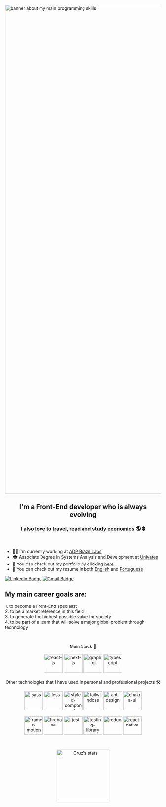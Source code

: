 <img src="https://vtamnkjcbuirpccjxqos.supabase.co/storage/v1/object/public/other//profile-banner.jpeg" alt="banner about my main programming skills" width="1584"/>
<h2 align="center">I'm a Front-End developer who is always evolving</h2>
<h3 align="center">I also love to travel, read and study economics 🌎 💲</h3>

<p>&nbsp;</p>

- 👨‍💻 I'm currently working at [ADP Brazil Labs](https://br.adp.com)
- 🎓 Associate Degree in Systems Analysis and Development at [Univates](https://www.univates.br/)
- 📂 You can check out my portfolio by clicking [here](https://matheus-da-cruz-portfolio.vercel.app/)
- 📝 You can check out my resume in both [English](https://drive.google.com/file/d/1wOw6z8DtG7dVKndUtZjMplb_t6_AIC3c/view?usp=sharing) and [Portuguese](https://drive.google.com/file/d/1_5zfXTSVqQj9Gfh0HGw26WfZcKf4wMnV/view?usp=sharing)

[![Linkedin Badge](https://img.shields.io/badge/-Matheus%20Cruz-3000cc?style=flat-square&logo=Linkedin&logoColor=white&link=https://www.linkedin.com/in/matheus-cruz-frontend/)](https://www.linkedin.com/in/matheus-cruz-frontend/) 
[![Gmail Badge](https://img.shields.io/badge/-matheuswachcruz@gmail.com-3000cc?style=flat-square&logo=Gmail&logoColor=white&link=mailto:matheuswachcruz@gmail.com)](mailto:matheuswachcruz@gmail.com)

<h2>My main career goals are:</h2>
    1. to become a Front-End specialist
    <br>
    2. to be a market reference in this field
    <br>
    3. to generate the highest possible value for society
    <br>
    4. to be part of a team that will solve a major global problem through technology
    
<p>&nbsp;</p>

<p align="center">
Main Stack 👑
  <br>
  <br>
<img src="https://vtamnkjcbuirpccjxqos.supabase.co/storage/v1/object/public/projects-technologies-icons//react_icon.svg" alt="react-js" width="60" height="60"/>
<img src="https://vtamnkjcbuirpccjxqos.supabase.co/storage/v1/object/public/projects-technologies-icons//next_js_icon.svg" alt="next-js" width="60" height="60"/>
<img src="https://vtamnkjcbuirpccjxqos.supabase.co/storage/v1/object/public/projects-technologies-icons//graph_ql_icon.png" alt="graph-ql" width="60" height="60"/>
<img src="https://vtamnkjcbuirpccjxqos.supabase.co/storage/v1/object/public/projects-technologies-icons//typescript_icon.svg" alt="typescript" width="60" height="60"/>
  <br>
  <br>
    Other technologies that I have used in personal and professional projects 🛠️
  <br>
  <br>
<img src="https://vtamnkjcbuirpccjxqos.supabase.co/storage/v1/object/public/projects-technologies-icons//sass_icon.svg" alt="sass" width="60" height="60"/>
 <img src="https://vtamnkjcbuirpccjxqos.supabase.co/storage/v1/object/public/projects-technologies-icons//less_icon.svg" alt="less" width="60" height="60"/>
<img src="https://vtamnkjcbuirpccjxqos.supabase.co/storage/v1/object/public/projects-technologies-icons//styled_components_icon.png" alt="styled-components" width="60" height="60"/>
<img src="https://vtamnkjcbuirpccjxqos.supabase.co/storage/v1/object/public/projects-technologies-icons//tailwindcss_icon.svg" alt="tailwindcss" width="60" height="60"/>
<img src="https://vtamnkjcbuirpccjxqos.supabase.co/storage/v1/object/public/projects-technologies-icons//ant_design_icon.png" alt="ant-design" width="60" height="60"/>
<img src="https://vtamnkjcbuirpccjxqos.supabase.co/storage/v1/object/public/projects-technologies-icons//chakra_ui_icon.png" alt="chakra-ui" width="60" height="60"/>
  <br>
  <br>
<img src="https://vtamnkjcbuirpccjxqos.supabase.co/storage/v1/object/public/projects-technologies-icons//framer_motion_icon.png" alt="framer-motion" width="60" height="60"/>
<img src="https://vtamnkjcbuirpccjxqos.supabase.co/storage/v1/object/public/projects-technologies-icons//firebase_icon.svg" alt="firebase" width="60" height="60"/>
<img src="https://vtamnkjcbuirpccjxqos.supabase.co/storage/v1/object/public/projects-technologies-icons//jest_icon.svg" alt="jest" width="60" height="60"/>
<img src="https://vtamnkjcbuirpccjxqos.supabase.co/storage/v1/object/public/projects-technologies-icons//testing-library_icon.png" alt="testing-library" width="60" height="60"/>
<img src="https://vtamnkjcbuirpccjxqos.supabase.co/storage/v1/object/public/projects-technologies-icons//redux_icon.png" alt="redux" width="60" height="60"/>
<img src="https://vtamnkjcbuirpccjxqos.supabase.co/storage/v1/object/public/projects-technologies-icons//react_native_icon.svg" alt="react-native" width="60" height="60"/>
<br>
</p>
<br>

<p align="center">
  <span>
    <img src="https://github-readme-stats.vercel.app/api?username=mathwcruz&show_icons=true&theme=dracula" alt="Cruz's stats" height=170 />
  </span>
</p>
